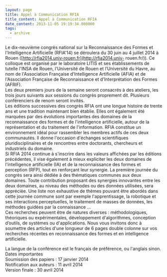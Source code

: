 ```yaml
---
layout: page
title: Appel à Communication RFIA
title_content: Appel à Communication RFIA
date_content: 2013-11-05 19:19:34.000000
tags:
  - archive
---
```

Le dix-neuvième congrès national sur la Reconnaissance des Formes et
l'Intelligence Artificielle (RFIA'14) se déroulera du 30 juin au 4 juillet
2014 à Rouen ([http://rfia2014.univ-rouen.fr](http://rfia2014.univ-
rouen.fr/)). Ce colloque est organisé par le laboratoire LITIS et ses
établissements de tutelle l'INSA de Rouen, l’Université de Rouen et
l’Université du Havre, au nom de l'Association Française d'Intelligence
Artificielle (AFIA) et de l'Association Française de Reconnaissance et
d'Interprétation des Formes (AFRIF).  
Les deux premiers jours de la semaine seront consacrés à des ateliers, les
trois jours suivants aux sessions du congrès proprement dit. Plusieurs
conférenciers de renom seront invités.  
Les éditions successives des congrès RFIA ont une longue histoire de trente
ans et une tradition maintenant bien établie. Elles ont également été marquées
par des évolutions importantes des domaines de la reconnaissance des formes et
de l'intelligence artificielle, autour de la représentation et du traitement
de l'information. RFIA constitue un environnement idéal pour rassembler les
membres actifs de ces deux communautés. Il donne l'occasion d'échanges
scientifiques pluridisciplinaires et de rencontres entre doctorants,
chercheurs et industriels du domaine.  
Si RFIA 2014 continue à s'inscrire dans les valeurs affichées par les éditions
précédentes, il vise également à mieux expliciter les deux domaines de
l'intelligence artificielle (IA) et de la reconnaissance des formes et
perception (RFP), tout en renforçant leur synergie. La première journée du
congrès sera ainsi dédiée à des thématiques communes aux deux domaines. Toute
contribution proposant des synergies innovantes entre les deux domaines, au
niveau des méthodes ou des données utilisées, sera appréciée. Une liste non
exhaustive de thèmes pouvant être abordés dans cette journée commune sont par
exemple l'apprentissage, la robotique et ses interactions perceptuelles, le
traitement de masses de données, les méthodes guidées par la connaissance ...  
Ces recherches peuvent être de natures diverses : méthodologiques, théoriques
ou expérimentales, développement d'algorithmes, conception d’outils, de
systèmes ou d'applications. Nous vous invitons donc à soumettre des articles
d'une longueur de 6 pages double colonne sur vos recherches récentes en
reconnaissance des formes et en intelligence artificielle.  
  
La langue de la conférence est le français de préférence, ou l'anglais sinon.  
Dates importantes  
Soumission des papiers : 17 janvier 2014  
Notification aux auteurs : 11 avril 2014  
Version finale : 30 avril 2014

